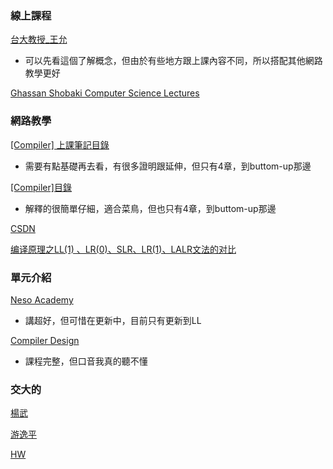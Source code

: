 ### 線上課程
[台大教授_王允](http://cc.ee.ntu.edu.tw/~farn/courses/Compiler/2022.fall/)
- 可以先看這個了解概念，但由於有些地方跟上課內容不同，所以搭配其他網路教學更好

[Ghassan Shobaki Computer Science Lectures](https://www.youtube.com/playlist?list=PL6KMWPQP_DM97Hh0PYNgJord-sANFTI3i)

### 網路教學
[[Compiler] 上課筆記目錄](https://aprilyang.home.blog/2021/04/23/compiler-note-outline/)
- 需要有點基礎再去看，有很多證明跟延伸，但只有4章，到buttom-up那邊

[[Compiler]目錄](https://hackmd.io/@Zero871015/compiler)
- 解釋的很簡單仔細，適合菜鳥，但也只有4章，到buttom-up那邊

[CSDN](https://blog.csdn.net/weixin_44225182/category_9796423.html)

[编译原理之LL(1) 、LR(0)、SLR、LR(1)、LALR文法的对比](https://blog.csdn.net/zuzhiang/article/details/79047743)


### 單元介紹
[Neso Academy](https://www.youtube.com/@nesoacademy/videos)
- 講超好，但可惜在更新中，目前只有更新到LL

[Compiler Design](https://www.youtube.com/playlist?list=PLEbnTDJUr_IcPtUXFy2b1sGRPsLFMghhS)
- 課程完整，但口音我真的聽不懂

### 交大的
[楊武](https://hackmd.io/1OBQAda9R7C-ufE0ski4Xg)

[游逸平](https://hackmd.io/j2UzyvAlTA2Bwz_8jQiz7w#%E5%BB%BA%E7%AB%8BSyntax-tree)

[HW](https://github.com/kaocy/NCTU-Compiler)
